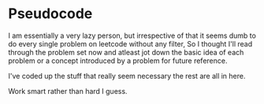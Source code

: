 # Pseudocode 

I am essentially a very lazy person, but irrespective of that it seems dumb to do every single problem on leetcode without any filter,
So I thought I'll read through the problem set now and atleast jot down the basic idea of each problem or a concept introduced by a problem for future reference.

I've coded up the stuff that really seem necessary the rest are all in here.

Work smart rather than hard I guess.